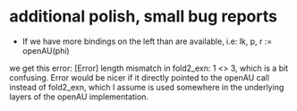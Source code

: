 # additional polish, small bug reports
- If we have more bindings on the left than are available, i.e:
lk, p, r := openAU(phi)

we get this error: [Error] length mismatch in fold2_exn: 1 <> 3, which is a bit
confusing. Error would be nicer if it directly pointed to the openAU call
instead of fold2_exn, which I assume is used somewhere in the underlying layers
of the openAU implementation.
